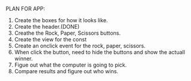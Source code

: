 PLAN FOR APP:

1. Create the boxes for how it looks like.
2. Create the header.(DONE)
3. Creathe the Rock, Paper, Scissors buttons.
4. Create the view for the const
5. Create an onclick event for the rock, paper, scissors.
6. When click the button, need to hide the buttons and show the actuall winner.
7. Figue out what the computer is going to pick.
8. Compare results and figure out who wins.